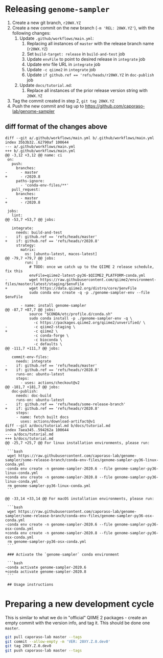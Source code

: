 # Releasing `genome-sampler`

1. Create a new git branch, `r20WX.YZ`
2. Create a new commit on the new branch (`-m 'REL: 20WX.YZ'`), with the
   following changes:
    1. Update `.github/workflows/main.yml`:
        1. Replacing all instances of `master` with the release branch name
           (`r20WX.YZ`)
        2. Set `build-target: release` in `build-and-test` job
        3. Update `envFile` to point to desired release in `integrate` job
        4. Update env file URL in `integrate` job
        5. Update `-c qiime2` in `integrate` job
        6. Update `if github.ref == 'refs/heads/r20WX.YZ` in `doc-publish` job
    2. Update `docs/tutorial.md`:
        1. Replace all instances of the prior release version string with
           `20WX.YZ`
3. Tag the commit created in step 2, `git tag 20WX.YZ`
4. Push the new commit and tag up to
   https://github.com/caporaso-lab/genome-sampler

## diff format of the changes above

    diff --git a/.github/workflows/main.yml b/.github/workflows/main.yml
    index 35b3b32..62790af 100644
    --- a/.github/workflows/main.yml
    +++ b/.github/workflows/main.yml
    @@ -3,12 +3,12 @@ name: ci
     on:
       push:
         branches:
    -      - master
    +      - r2020.8
         paths-ignore:
           - 'conda-env-files/**'
       pull_request:
         branches:
    -      - master
    +      - r2020.8

     jobs:
       lint:
    @@ -53,7 +53,7 @@ jobs:

       integrate:
         needs: build-and-test
    -    if: github.ref == 'refs/heads/master'
    +    if: github.ref == 'refs/heads/r2020.8'
         strategy:
           matrix:
             os: [ubuntu-latest, macos-latest]
    @@ -79,7 +79,7 @@ jobs:
             run: |
               # TODO: once we catch up to the QIIME 2 release schedule, fix this
               envFile=qiime2-latest-py36-$QIIME2_PLATFORM-conda.yml
    -          wget https://raw.githubusercontent.com/qiime2/environment-files/master/latest/staging/$envFile
    +          wget https://data.qiime2.org/distro/core/$envFile
               sudo conda env create -q -p ./genome-sampler-env --file $envFile

           - name: install genome-sampler
    @@ -87,7 +87,7 @@ jobs:
               source "$CONDA/etc/profile.d/conda.sh"
               sudo conda install -p ./genome-sampler-env -q \
                 -c https://packages.qiime2.org/qiime2/unverified/ \
    -            -c qiime2-staging \
    +            -c qiime2 \
                 -c conda-forge \
                 -c bioconda \
                 -c defaults \
    @@ -111,7 +111,7 @@ jobs:

       commit-env-files:
         needs: integrate
    -    if: github.ref == 'refs/heads/master'
    +    if: github.ref == 'refs/heads/r2020.8'
         runs-on: ubuntu-latest
         steps:
           - uses: actions/checkout@v2
    @@ -181,7 +181,7 @@ jobs:
       doc-publish:
         needs: doc-build
         runs-on: ubuntu-latest
    -    if: github.ref == 'refs/heads/some-release-branch'
    +    if: github.ref == 'refs/heads/r2020.8'
         steps:
         - name: fetch built docs
           uses: actions/download-artifact@v1
    diff --git a/docs/tutorial.md b/docs/tutorial.md
    index 7aea345..594262a 100644
    --- a/docs/tutorial.md
    +++ b/docs/tutorial.md
    @@ -25,7 +25,7 @@ For linux installation environments, please run:

     ```bash
     wget https://raw.githubusercontent.com/caporaso-lab/genome-sampler/some-release-branch/conda-env-files/genome-sampler-py36-linux-conda.yml
    -conda env create -n genome-sampler-2020.6 --file genome-sampler-py36-linux-conda.yml
    +conda env create -n genome-sampler-2020.8 --file genome-sampler-py36-linux-conda.yml
     rm genome-sampler-py36-linux-conda.yml
     ```

    @@ -33,14 +33,14 @@ For macOS installation environments, please run:

     ```bash
     wget https://raw.githubusercontent.com/caporaso-lab/genome-sampler/some-release-branch/conda-env-files/genome-sampler-py36-osx-conda.yml
    -conda env create -n genome-sampler-2020.6 --file genome-sampler-py36-osx-conda.yml
    +conda env create -n genome-sampler-2020.8 --file genome-sampler-py36-osx-conda.yml
     rm genome-sampler-py36-osx-conda.yml
     ```

     ### Activate the `genome-sampler` conda environment

     ```bash
    -conda activate genome-sampler-2020.6
    +conda activate genome-sampler-2020.8
     ```

     ## Usage instructions

# Preparing a new development cycle

This is similar to what we do in "official" QIIME 2 packages - create an empty
commit with the version info, and tag it. This should be done one `master`.

```bash
git pull caporaso-lab master --tags
git commit --allow-empty -m 'VER: 20XY.Z.0.dev0'
git tag 20XY.Z.0.dev0
git push caporaso-lab master --tags
```
